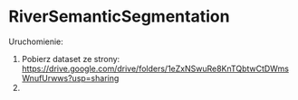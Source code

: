 # RiverSemanticSegmentation

Uruchomienie:

1. Pobierz dataset ze strony: https://drive.google.com/drive/folders/1eZxNSwuRe8KnTQbtwCtDWmsWnufUrwws?usp=sharing
2. 
